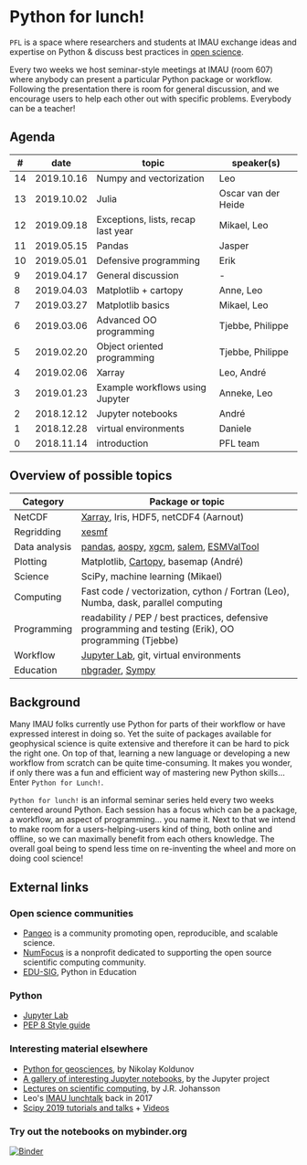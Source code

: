 # Python for lunch!

`PFL` is a space where researchers and students at IMAU exchange ideas and expertise on Python & discuss best practices in [open science](https://en.wikipedia.org/wiki/Open_science).

Every two weeks we host seminar-style meetings at IMAU (room 607) where anybody can present a particular Python package or workflow. Following the presentation there is room for general discussion, and we encourage users to help each other out with specific problems. Everybody can be a teacher!

## Agenda
| # | date     | topic                             | speaker(s)       |
| --- | ------ | --------------------------------- | -------------    |
| 14 | 2019.10.16 | Numpy and vectorization | Leo |
| 13 | 2019.10.02 | Julia | Oscar van der Heide |
| 12 | 2019.09.18 | Exceptions, lists, recap last year  | Mikael, Leo |
| 11 | 2019.05.15 | Pandas                         | Jasper           |
| 10 | 2019.05.01 | Defensive programming          | Erik             |
| 9 | 2019.04.17 | General discussion              | -                |
| 8 | 2019.04.03 | Matplotlib + cartopy            | Anne, Leo        |
| 7 | 2019.03.27 | Matplotlib basics               | Mikael, Leo      |
| 6 | 2019.03.06 | Advanced OO programming         | Tjebbe, Philippe |
| 5 | 2019.02.20 | Object oriented programming     | Tjebbe, Philippe |
| 4 | 2019.02.06 | Xarray                          | Leo, André       |
| 3 | 2019.01.23 | Example workflows using Jupyter | Anneke, Leo      |
| 2 | 2018.12.12 | Jupyter notebooks               | André            |
| 1 | 2018.12.28 | virtual environments            | Daniele          |
| 0 | 2018.11.14 | introduction                    | PFL team         |


## Overview of possible topics
| Category | Package or topic |
| ------------- | ------------- |
| NetCDF  | [Xarray](http://xarray.pydata.org/), Iris, HDF5, netCDF4 (Aarnout) |
| Regridding | [xesmf](https://xesmf.readthedocs.io/en/latest/)
| Data analysis | [pandas](http://pandas.pydata.org/), [aospy](https://aospy.readthedocs.io/en/stable/), [xgcm](https://xgcm.readthedocs.io/en/latest/), [salem](https://salem.readthedocs.io/en/stable/), [ESMValTool](https://www.esmvaltool.org/)
| Plotting  | Matplotlib, [Cartopy](https://scitools.org.uk/cartopy/docs/latest/index.html), basemap (André)
| Science | SciPy, machine learning (Mikael)
| Computing | Fast code  / vectorization, cython / Fortran (Leo), Numba, dask, parallel computing
| Programming | readability / PEP / best practices, defensive programming and testing (Erik), OO programming (Tjebbe)
| Workflow | [Jupyter Lab](https://jupyterlab.readthedocs.io/en/stable/), git,  virtual environments
| Education | [nbgrader](https://nbgrader.readthedocs.io/en/stable/), [Sympy](https://www.sympy.org)

## Background
Many IMAU folks currently use Python for parts of their workflow or have expressed interest in doing so. Yet the suite of packages available for geophysical science is quite extensive and therefore it can be hard to pick the right one. On top of that, learning a new language or developing a new workflow from scratch can be quite time-consuming. It makes you wonder, if only there was a fun and efficient way of mastering new Python skills… Enter `Python for Lunch!`.

`Python for lunch!` is an informal seminar series held every two weeks centered around Python. Each session has a focus which can be a package, a workflow, an aspect of programming... you name it. Next to that we intend to make room for a users-helping-users kind of thing, both online and offline, so we can maximally benefit from each others knowledge. The overall goal being to spend less time on re-inventing the wheel and more on doing cool science! 

## External links

### Open science communities
* [Pangeo](http://pangeo.io/) is a community promoting open, reproducible, and scalable science.
* [NumFocus](https://numfocus.org/) is a nonprofit dedicated to supporting the open source scientific computing community.
* [EDU-SIG](https://www.python.org/community/sigs/current/edu-sig/), Python in Education

### Python
* [Jupyter Lab](https://jupyterlab.readthedocs.io/en/stable/)
* [PEP 8 Style guide](https://pep8.org/)

### Interesting material elsewhere
* [Python for geosciences](https://github.com/koldunovn/python_for_geosciences), by Nikolay Koldunov 
* [A gallery of interesting Jupyter notebooks](https://github.com/jupyter/jupyter/wiki/A-gallery-of-interesting-Jupyter-Notebooks), by the Jupyter project
* [Lectures on scientific computing](https://github.com/jrjohansson/scientific-python-lectures), by J.R. Johansson 
* Leo's [IMAU lunchtalk](https://github.com/lvankampenhout/Lunchtalk-Python-2017) back in 2017
* [Scipy 2019 tutorials and talks](https://www.scipy2019.scipy.org/tutorial-participant-instructions) + [Videos](https://www.youtube.com/playlist?list=PLYx7XA2nY5GcDQblpQ_M1V3PQPoLWiDAC)

### Try out the notebooks on mybinder.org

[![Binder](https://mybinder.org/badge_logo.svg)](https://mybinder.org/v2/gh/UU-IMAU/Python-for-lunch-Notebooks/master?urlpath=lab)



